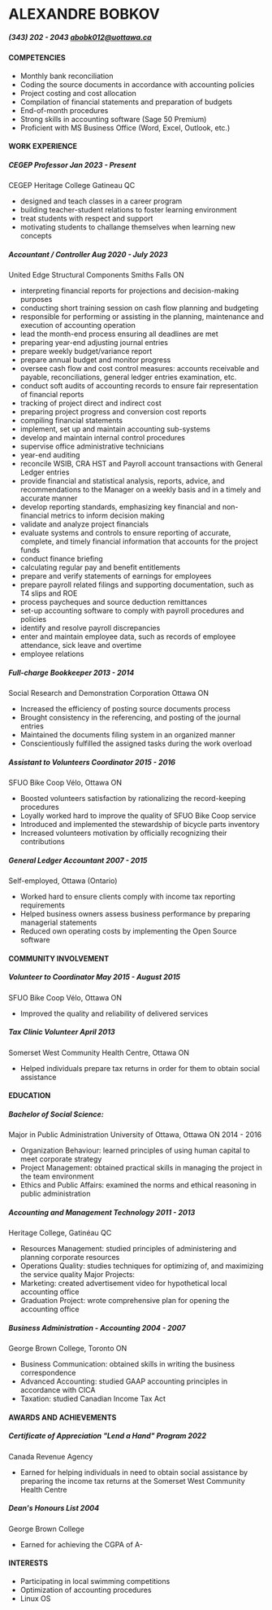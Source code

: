 # ALEXANDRE BOBKOV
##### (343) 202 - 2043	abobk012@uottawa.ca	

#### COMPETENCIES
- Monthly bank reconciliation
- Coding the source documents in accordance with accounting policies
- Project costing and cost allocation
- Compilation of financial statements and preparation of budgets
- End-of-month procedures
- Strong skills in accounting software (Sage 50 Premium)
- Proficient with MS Business Office (Word, Excel, Outlook, etc.)

#### WORK EXPERIENCE
##### CEGEP Professor		Jan 2023 - Present
CEGEP Heritage College		Gatineau QC
- designed and teach classes in a career program
- building teacher-student relations to foster learning environment
- treat students with respect and support
- motivating students to challange themselves when learning new concepts


##### Accountant / Controller		Aug 2020 - July 2023
United Edge Structural Components	Smiths Falls ON
- interpreting financial reports for projections and decision-making purposes
- conducting short training session on cash flow planning and budgeting
- responsible for performing or assisting in the planning, maintenance and execution of accounting operation
- lead the month-end process ensuring all deadlines are met
- preparing year-end adjusting journal entries
- prepare weekly budget/variance report
- prepare annual budget and monitor progress
- oversee cash flow and cost control measures: accounts receivable and payable, reconciliations, general ledger entries examination, etc.
- conduct soft audits of accounting records to ensure fair representation of financial reports
- tracking of project direct and indirect cost
- preparing project progress and conversion cost reports
- compiling financial statements
- implement, set up and maintain accounting sub-systems
- develop and maintain internal control procedures
- supervise office administrative technicians
- year-end auditing
- reconcile WSIB, CRA HST and Payroll account transactions with General Ledger entries
- provide financial and statistical analysis, reports, advice, and recommendations to the Manager on a weekly basis and in a timely and accurate manner
- develop reporting standards, emphasizing key financial and non-financial metrics to inform decision making
- validate and analyze project financials
- evaluate systems and controls to ensure reporting of accurate, complete, and timely financial information that accounts for the project funds
- conduct finance briefing
- calculating regular pay and benefit entitlements
- prepare and verify statements of earnings for employees
- prepare payroll related filings and supporting documentation, such as T4 slips and ROE
- process paycheques and source deduction remittances
- set-up accounting software to comply with payroll procedures and policies
- identify and resolve payroll discrepancies
- enter and maintain employee data, such as records of employee attendance, sick leave and overtime
- employee relations

##### Full-charge Bookkeeper		2013 - 2014
Social Research and Demonstration Corporation	Ottawa ON
- Increased the efficiency of posting source documents process
- Brought consistency in the referencing, and posting of the journal entries
- Maintained the documents filing system in an organized manner
- Conscientiously fulfilled the assigned tasks during the work overload

##### Assistant to Volunteers Coordinator	2015 - 2016
SFUO Bike Coop Vélo, Ottawa ON
- Boosted volunteers satisfaction by rationalizing the record-keeping procedures
- Loyally worked hard to improve the quality of SFUO Bike Coop service
- Introduced and implemented the stewardship of bicycle parts inventory
- Increased volunteers motivation by officially recognizing their contributions

##### General Ledger Accountant	2007 - 2015
Self-employed, Ottawa (Ontario)
- Worked hard to ensure clients comply with income tax reporting requirements
- Helped business owners assess business performance by preparing managerial statements
- Reduced own operating costs by implementing the Open Source software 

#### COMMUNITY INVOLVEMENT
##### Volunteer to Coordinator	May 2015 - August 2015
SFUO Bike Coop Vélo, Ottawa ON
- Improved the quality and reliability of delivered services

##### Tax Clinic Volunteer		April 2013
Somerset West Community Health Centre, Ottawa ON
- Helped individuals prepare tax returns in order for them to obtain social assistance

#### EDUCATION
##### Bachelor of Social Science: 
Major in Public Administration
University of Ottawa, Ottawa ON	2014 - 2016
- Organization Behaviour: learned principles of using human capital to meet corporate strategy
- Project Management: obtained practical skills in managing the project in the team environment
- Ethics and Public Affairs: examined the norms and ethical reasoning in public administration

##### Accounting and Management Technology		2011 - 2013
Heritage College, Gatinéau QC
- Resources Management: studied principles of administering and planning corporate resources
- Operations Quality: studies techniques for optimizing of, and maximizing the service quality
Major Projects:
- Marketing: created advertisement video for hypothetical local accounting office
- Graduation Project: wrote comprehensive plan for opening the accounting office 

##### Business Administration - Accounting		2004 - 2007
George Brown College, Toronto ON
- Business Communication: obtained skills in writing the business correspondence 
- Advanced Accounting: studied GAAP accounting principles in accordance with CICA
- Taxation: studied Canadian Income Tax Act

#### AWARDS AND ACHIEVEMENTS
##### Certificate of Appreciation "Lend a Hand" Program	2022
Canada Revenue Agency
- Earned for helping individuals in need to obtain social assistance by preparing the income tax returns at the 
Somerset West Community Health Centre

##### Dean's Honours List	2004
George Brown College
- Earned for achieving the CGPA of A-	

#### INTERESTS
- Participating in local swimming competitions
- Optimization of accounting procedures
- Linux OS
